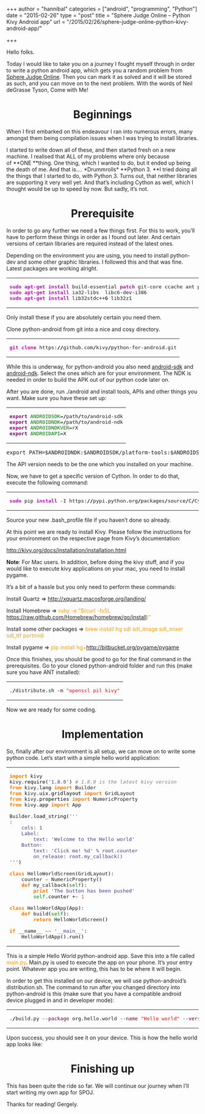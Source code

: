 +++
author = "hannibal"
categories = ["android", "programming", "Python"]
date = "2015-02-26"
type = "post"
title = "Sphere Judge Online – Python Kivy Android app"
url = "/2015/02/26/sphere-judge-online-python-kivy-android-app/"

+++

Hello folks.

Today I would like to take you on a journey I fought myself through in order to write a python android app, which gets you a random problem from <a href="http://www.spoj.com/problems/classical/" target="_blank">Sphere Judge Online</a>. Then you can mark it as solved and it will be stored as such, and you can move on to the next problem. With the words of Neil deGrasse Tyson, Come with Me!

<!--more-->

<h1 style="text-align: center;">
  Beginnings
</h1>

When I first embarked on this endeavour I ran into numerous errors, many amongst them being compilation issues when I was trying to install libraries.

I started to write down all of these, and then started fresh on a new machine. I realised that ALL of my problems where only because of **ONE **thing. One thing, which I wanted to do, but it ended up being the death of me. And that is&#8230;. \*Drummrolls\* **Python 3. **I tried doing all the things that I started to do, with Python 3. Turns out, that neither libraries are supporting it very well yet. And that&#8217;s including Cython as well, which I thought would be up to speed by now. But sadly, it&#8217;s not.

<h1 style="text-align: center;">
  Prerequisite
</h1>

In order to go any further we need a few things first. For this to work, you&#8217;ll have to perform these things in order as I found out later. And certain versions of certain libraries are required instead of the latest ones.

Depending on the environment you are using, you need to install python-dev and some other graphic libraries. I followed this and that was fine. Latest packages are working alright.

<div class="wp_syntax">
  <table>
    <tr>
      <td class="code">
        <pre class="bash" style="font-family:monospace;"><span style="color: #c20cb9; font-weight: bold;">sudo</span> <span style="color: #c20cb9; font-weight: bold;">apt-get install</span> build-essential <span style="color: #c20cb9; font-weight: bold;">patch</span> git-core ccache ant python-pip python-dev
<span style="color: #c20cb9; font-weight: bold;">sudo</span> <span style="color: #c20cb9; font-weight: bold;">apt-get install</span> ia32-libs  libc6-dev-i386
<span style="color: #c20cb9; font-weight: bold;">sudo</span> <span style="color: #c20cb9; font-weight: bold;">apt-get install</span> lib32stdc++<span style="color: #000000;">6</span> lib32z1</pre>
      </td>
    </tr>
  </table>
</div>

Only install these if you are absolutely certain you need them.

Clone python-android from git into a nice and cosy directory.

<div class="wp_syntax">
  <table>
    <tr>
      <td class="code">
        <pre class="bash" style="font-family:monospace;"><span style="color: #c20cb9; font-weight: bold;">git clone</span> https:<span style="color: #000000; font-weight: bold;">//</span>github.com<span style="color: #000000; font-weight: bold;">/</span>kivy<span style="color: #000000; font-weight: bold;">/</span>python-for-android.git</pre>
      </td>
    </tr>
  </table>
</div>

While this is underway, for python-android you also need <a href="http://developer.android.com/sdk/index.html#Other" target="_blank">android-sdk</a> and <a href="https://developer.android.com/tools/sdk/ndk/index.html" target="_blank">android-ndk</a>. Select the ones which are for your environment. The NDK is needed in order to build the APK out of our python code later on.

After you are done, run ./android and install tools, APIs and other things you want. Make sure you have these set up:

<div class="wp_syntax">
  <table>
    <tr>
      <td class="code">
        <pre class="bash" style="font-family:monospace;"><span style="color: #7a0874; font-weight: bold;">export</span> <span style="color: #007800;">ANDROIDSDK</span>=<span style="color: #000000; font-weight: bold;">/</span>path<span style="color: #000000; font-weight: bold;">/</span>to<span style="color: #000000; font-weight: bold;">/</span>android-sdk
<span style="color: #7a0874; font-weight: bold;">export</span> <span style="color: #007800;">ANDROIDNDK</span>=<span style="color: #000000; font-weight: bold;">/</span>path<span style="color: #000000; font-weight: bold;">/</span>to<span style="color: #000000; font-weight: bold;">/</span>android-ndk
<span style="color: #7a0874; font-weight: bold;">export</span> <span style="color: #007800;">ANDROIDNDKVER</span>=rX
<span style="color: #7a0874; font-weight: bold;">export</span> <span style="color: #007800;">ANDROIDAPI</span>=X</pre>
      </td>
    </tr>
  </table>
</div>

<pre>export PATH=$ANDROIDNDK:$ANDROIDSDK/platform-tools:$ANDROIDSDK/tools:$PATH</pre>

The API version needs to be the one which you installed on your machine.

Now, we have to get a specific version of Cython. In order to do that, execute the following command:

<div class="wp_syntax">
  <table>
    <tr>
      <td class="code">
        <pre class="bash" style="font-family:monospace;"><span style="color: #c20cb9; font-weight: bold;">sudo</span> pip <span style="color: #c20cb9; font-weight: bold;">install</span> <span style="color: #660033;">-I</span> https:<span style="color: #000000; font-weight: bold;">//</span>pypi.python.org<span style="color: #000000; font-weight: bold;">/</span>packages<span style="color: #000000; font-weight: bold;">/</span>source<span style="color: #000000; font-weight: bold;">/</span>C<span style="color: #000000; font-weight: bold;">/</span>Cython<span style="color: #000000; font-weight: bold;">/</span>Cython-0.20.1.tar.gz</pre>
      </td>
    </tr>
  </table>
</div>

Source your new .bash_profile file if you haven&#8217;t done so already.

At this point we are ready to install Kivy. Please follow the instructions for your environment on the respective page from Kivy&#8217;s documentation:

<a href="http://kivy.org/docs/installation/installation.html" target="_blank">http://kivy.org/docs/installation/installation.html</a>

**Note**: For Mac users. In addition, before doing the kivy stuff, and if you would like to execute kivy applications on your mac, you need to install pygame.

It&#8217;s a bit of a hassle but you only need to perform these commands:

Install Quartz => <a href="http://xquartz.macosforge.org/landing/" target="_blank">http://xquartz.macosforge.org/landing/</a>
  
Install Homebrew => <span style="color: #ff9900;">ruby -e &#8220;$(curl -fsSL https://raw.github.com/Homebrew/homebrew/go/install)&#8221;</span>
  
Install some other packages => <span style="color: #ff9900;">brew install hg sdl sdl_image sdl_mixer sdl_ttf portmidi</span>
  
Install pygame => <span style="color: #ff9900;">pip install hg+http://bitbucket.org/pygame/pygame</span>

Once this finishes, you should be good to go for the final command in the prerequisites. Go to your cloned python-android folder and run this (make sure you have ANT installed):

<div class="wp_syntax">
  <table>
    <tr>
      <td class="code">
        <pre class="bash" style="font-family:monospace;">.<span style="color: #000000; font-weight: bold;">/</span>distribute.sh <span style="color: #660033;">-m</span> <span style="color: #ff0000;">"openssl pil kivy"</span></pre>
      </td>
    </tr>
  </table>
</div>

Now we are ready for some coding.

<h1 style="text-align: center;">
  Implementation
</h1>

So, finally after our environment is all setup, we can move on to write some python code. Let&#8217;s start with a simple hello world application:

<div class="wp_syntax">
  <table>
    <tr>
      <td class="code">
        <pre class="python" style="font-family:monospace;"><span style="color: #ff7700;font-weight:bold;">import</span> kivy
kivy.<span style="color: black;">require</span><span style="color: black;">&#40;</span><span style="color: #483d8b;">'1.8.0'</span><span style="color: black;">&#41;</span> <span style="color: #808080; font-style: italic;"># 1.8.0 is the latest kivy version</span>
<span style="color: #ff7700;font-weight:bold;">from</span> kivy.<span style="color: black;">lang</span> <span style="color: #ff7700;font-weight:bold;">import</span> Builder
<span style="color: #ff7700;font-weight:bold;">from</span> kivy.<span style="color: black;">uix</span>.<span style="color: black;">gridlayout</span> <span style="color: #ff7700;font-weight:bold;">import</span> GridLayout
<span style="color: #ff7700;font-weight:bold;">from</span> kivy.<span style="color: black;">properties</span> <span style="color: #ff7700;font-weight:bold;">import</span> NumericProperty
<span style="color: #ff7700;font-weight:bold;">from</span> kivy.<span style="color: black;">app</span> <span style="color: #ff7700;font-weight:bold;">import</span> App
&nbsp;
Builder.<span style="color: black;">load_string</span><span style="color: black;">&#40;</span><span style="color: #483d8b;">'''
:
    cols: 1
    Label:
        text: 'Welcome to the Hello world'
    Button:
        text: 'Click me! %d' % root.counter
        on_release: root.my_callback()
'''</span><span style="color: black;">&#41;</span>
&nbsp;
<span style="color: #ff7700;font-weight:bold;">class</span> HelloWorldScreen<span style="color: black;">&#40;</span>GridLayout<span style="color: black;">&#41;</span>:
    counter <span style="color: #66cc66;">=</span> NumericProperty<span style="color: black;">&#40;</span><span style="color: #ff4500;"></span><span style="color: black;">&#41;</span>
    <span style="color: #ff7700;font-weight:bold;">def</span> my_callback<span style="color: black;">&#40;</span><span style="color: #008000;">self</span><span style="color: black;">&#41;</span>:
        <span style="color: #ff7700;font-weight:bold;">print</span> <span style="color: #483d8b;">'The button has been pushed'</span>
        <span style="color: #008000;">self</span>.<span style="color: black;">counter</span> +<span style="color: #66cc66;">=</span> <span style="color: #ff4500;">1</span>
&nbsp;
<span style="color: #ff7700;font-weight:bold;">class</span> HelloWorldApp<span style="color: black;">&#40;</span>App<span style="color: black;">&#41;</span>:
    <span style="color: #ff7700;font-weight:bold;">def</span> build<span style="color: black;">&#40;</span><span style="color: #008000;">self</span><span style="color: black;">&#41;</span>:
        <span style="color: #ff7700;font-weight:bold;">return</span> HelloWorldScreen<span style="color: black;">&#40;</span><span style="color: black;">&#41;</span>
&nbsp;
<span style="color: #ff7700;font-weight:bold;">if</span> __name__ <span style="color: #66cc66;">==</span> <span style="color: #483d8b;">'__main__'</span>:
    HelloWorldApp<span style="color: black;">&#40;</span><span style="color: black;">&#41;</span>.<span style="color: black;">run</span><span style="color: black;">&#40;</span><span style="color: black;">&#41;</span></pre>
      </td>
    </tr>
  </table>
</div>

This is a simple Hello World python-android app. Save this into a file called <span style="color: #ff9900;">main.py</span>. Main.py is used to execute the app on your phone. It&#8217;s your entry point. Whatever app you are writing, this has to be where it will begin.

In order to get this installed on our device, we will use python-android&#8217;s distribution.sh. The command to run after you changed directory into python-android is this (make sure that you have a compatible android device plugged in and in developer mode):

<div class="wp_syntax">
  <table>
    <tr>
      <td class="code">
        <pre class="bash" style="font-family:monospace;">.<span style="color: #000000; font-weight: bold;">/</span>build.py <span style="color: #660033;">--package</span> org.hello.world <span style="color: #660033;">--name</span> <span style="color: #ff0000;">"Hello world"</span> <span style="color: #660033;">--version</span> <span style="color: #000000;">1.0</span> <span style="color: #660033;">--dir</span> <span style="color: #000000; font-weight: bold;">/</span>PATH<span style="color: #000000; font-weight: bold;">/</span>TO<span style="color: #000000; font-weight: bold;">/</span>helloworld debug installd</pre>
      </td>
    </tr>
  </table>
</div>

Upon success, you should see it on your device. This is how the hello world app looks like:

<h1 style="text-align: center;">
  Finishing up
</h1>

This has been quite the ride so far. We will continue our journey when I&#8217;ll start writing my own app for SPOJ.

Thanks for reading!
Gergely.

